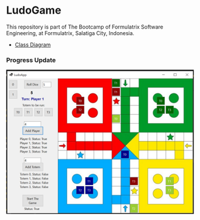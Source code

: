 # LudoGame

This repository is part of The Bootcamp of Formulatrix Software Engineering, at Formulatrix, Salatiga City, Indonesia.

- [Class Diagram](https://github.com/probabilitynokami/ClassDiagram/blob/main/Ludo.md)

### Progress Update
![progress-game-app](assets/progress3.png)
